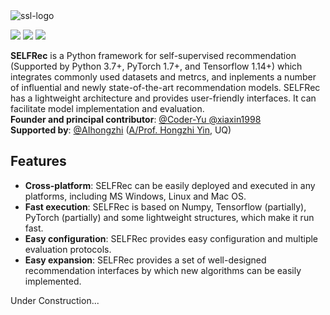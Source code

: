 <img src="https://i.ibb.co/54vTYzk/ssl-logo.png" alt="ssl-logo" border="0">
<br>
<p float="left"><img src="https://img.shields.io/badge/python-v3.7+-red"> <img src="https://img.shields.io/badge/pytorch-v1.7+-blue"> <img src="https://img.shields.io/badge/tensorflow-v1.14+-green">  <br>

**SELFRec** is a Python framework for self-supervised recommendation (Supported by Python 3.7+, PyTorch 1.7+, and Tensorflow 1.14+) which integrates commonly used datasets and metrcs, and inplements a number of influential and newly state-of-the-art recommendation models. SELFRec has a lightweight architecture and provides user-friendly interfaces. It can facilitate model implementation and evaluation.
<br>
**Founder and principal contributor**: [@Coder-Yu ](https://github.com/Coder-Yu) [@xiaxin1998](https://github.com/xiaxin1998) <br>
**Supported by**: [@AIhongzhi](https://github.com/AIhongzhi) (<a href="https://sites.google.com/view/hongzhi-yin/home">A/Prof. Hongzhi Yin</a>, UQ)

<h2>Features</h2>
<ul>
<li><b>Cross-platform</b>: SELFRec can be easily deployed and executed in any platforms, including MS Windows, Linux and Mac OS.</li>
<li><b>Fast execution</b>: SELFRec is based on Numpy, Tensorflow (partially), PyTorch (partially) and some lightweight structures, which make it run fast.</li>
<li><b>Easy configuration</b>: SELFRec provides easy configuration and multiple evaluation protocols.</li>
<li><b>Easy expansion</b>: SELFRec provides a set of well-designed recommendation interfaces by which new algorithms can be easily implemented.</li>
</ul>

Under Construction...
